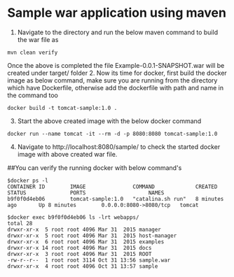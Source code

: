 # Sample war application using maven 

1. Navigate to the directory and run the below maven command to build the war file as
```
mvn clean verify
```
Once the above is completed the file Example-0.0.1-SNAPSHOT.war will be created under target/ folder
2. Now its time for docker, first build the docker image as below command, make sure you are running from the directory which have Dockerfile, otherwise add the dockerfile with path and name in the command too
```
docker build -t tomcat-sample:1.0 .
```
3. Start the above created image with the below docker command
```
docker run --name tomcat -it --rm -d -p 8080:8080 tomcat-sample:1.0
```
4. Navigate to http://localhost:8080/sample/ to check the started docker image with above created war file.


##You can verify the running docker with below command's
```
$docker ps -l
CONTAINER ID        IMAGE               COMMAND             CREATED             STATUS              PORTS                    NAMES
b9f0f0d4eb06        tomcat-sample:1.0   "catalina.sh run"   8 minutes ago       Up 8 minutes        0.0.0.0:8080->8080/tcp   tomcat

$docker exec b9f0f0d4eb06 ls -lrt webapps/
total 28
drwxr-xr-x  5 root root 4096 Mar 31  2015 manager
drwxr-xr-x  5 root root 4096 Mar 31  2015 host-manager
drwxr-xr-x  6 root root 4096 Mar 31  2015 examples
drwxr-xr-x 14 root root 4096 Mar 31  2015 docs
drwxr-xr-x  3 root root 4096 Mar 31  2015 ROOT
-rw-r--r--  1 root root 3114 Oct 31 13:56 sample.war
drwxr-xr-x  4 root root 4096 Oct 31 13:57 sample

```
